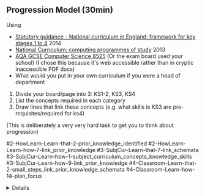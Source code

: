 Progression Model (30min)
-----------------

Using
* [Statutory guidance - National curriculum in England: framework for key stages 1 to 4](https://www.gov.uk/government/publications/national-curriculum-in-england-framework-for-key-stages-1-to-4/the-national-curriculum-in-england-framework-for-key-stages-1-to-4) 2014
* [National Curriculum: computing programmes of study](https://www.gov.uk/government/publications/national-curriculum-in-england-computing-programmes-of-study/national-curriculum-in-england-computing-programmes-of-study) 2013
* [AQA GCSE Computer Science 8525](https://www.aqa.org.uk/subjects/computer-science-and-it/gcse/computer-science-8525/subject-content) (Or the exam board used your school) (I chose this because it's web accessible rather than in cryptic inaccessible PDF docs)
* What would you put in your own curriculum if you were a head of department

1. Divide your board/page into 3: KS1-2, KS3, KS4
2. List the concepts required in each category
3. Draw lines that link these concepts (e.g. what skills is KS3 are pre-requisites/required for ks4)

(This is deliberately a very very hard task to get you to think about progression)


#2-HowLearn-Learn-that-2-prior_knowledge_identified
#2-HowLearn-Learn-how-7-link_prior_knowledge
#3-SubjCur-Learn-that-7-link_schemata
#3-SubjCur-Learn-how-1-subject_curriculum_concepts_knowledge_skills
#3-SubjCur-Learn-how-9-link_prior_knowledge
#4-Classroom-Learn-that-2-small_steps_link_prior_knowledge_schemata
#4-Classroom-Learn-how-14-plan_focus

<details>

* NCCE [Programming and algorithms within the computing curriculum](https://blog.teachcomputing.org/programming-and-algorithms-within-the-computing-curriculum/) 2022 - Progression model from KS1 to KS5
    * ![Progression model from KS1 to KS5](https://raspberrypi-education.s3.eu-west-1.amazonaws.com/NCCE+Reports/Programming+and+Algorithms+(Concepts).png)
    * ![Skill Progress with programming and algorithms](https://raspberrypi-education.s3.eu-west-1.amazonaws.com/NCCE+Reports/Programming+and+Algorithms+(Skills).png)
* [NCCE curriculum_journey](https://static.teachcomputing.org/curriculum_journey.pdf)
* [NCCE Taxonomy](https://blog.teachcomputing.org/categorising-national-centre-content/)
    * Algorithms, Programming, Data and Information, Computer systems, Networks, Creating media, Design and development, Effective use of tools, Impact of technology, Safety and security
    * [Digital literacy within the computing curriculum](https://blog.teachcomputing.org/digital-literacy-within-the-computing-curriculum/) NCCE Report 2021
        * NCCE program Taxonomy - pg 9 + pg 10 - radar chart - Figure 3
</details>
